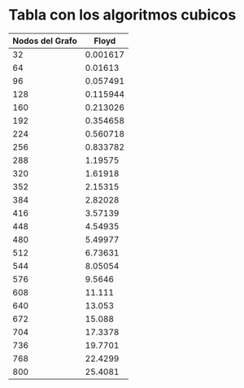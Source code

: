 # Tabla con los algoritmos cubicos

| Nodos del Grafo | Floyd |
|-----------------|-------|
|32|0.001617|
|64|0.01613|
|96|0.057491|
|128|0.115944|
|160|0.213026|
|192|0.354658|
|224|0.560718|
|256|0.833782|
|288|1.19575|
|320|1.61918|
|352|2.15315|
|384|2.82028|
|416|3.57139|
|448|4.54935|
|480|5.49977|
|512|6.73631|
|544|8.05054|
|576|9.5646|
|608|11.111|
|640|13.053|
|672|15.088|
|704|17.3378|
|736|19.7701|
|768|22.4299|
|800|25.4081|
